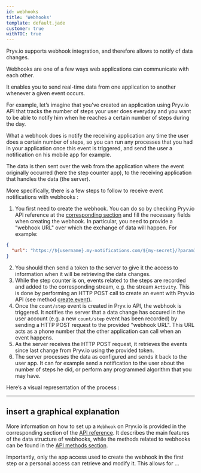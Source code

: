 ```yaml
---
id: webhooks
title: 'Webhooks'
template: default.jade
customer: true
withTOC: true
---
```


Pryv.io supports webhook integration, and therefore allows to notify of data changes. 

Webhooks are one of a few ways web applications can communicate with each other.

It enables you to send real-time data from one application to another whenever a given event occurs.

For example, let’s imagine that you've created an application using Pryv.io API that tracks the number of steps your user does everyday and you want to be able to notify him when he reaches a certain number of steps during the day. 

What a webhook does is notify the receiving application any time the user does a certain number of steps, so you can run any processes that you had in your application once this event is triggered, and send the user a notification on his mobile app for example. 

The data is then sent over the web from the application where the event originally occurred (here the step counter app), to the receiving application that handles the data (the server).

More specifically, there is a few steps to follow to receive event notifications with webhooks : 
1. You first need to create the webhook. You can do so by checking Pryv.io API reference at the [corresponding section](https://api.pryv.com/reference/#webhook) and fill the necessary fields when creating the webhook. In particular, you need to provide a “webhook URL" over which the exchange of data will happen.
For example:
```json
{
  "url": "https://${username}.my-notifications.com/${my-secret}/?param1=value1&param2=value2"
}
```
2. You should then send a token to the server to give it the access to information when it will be retrieving the data changes.
3. While the step counter is on, events related to the steps are recorded and added to the corresponding stream, e.g. the stream `Activity`. This is done by performing an HTTP POST call to create an event with Pryv.io API (see method [create.event](https://api.pryv.com/reference/#create-event)). 
4. Once the `count/step` event is created in Pryv.io API, the webhook is triggered. It notifies the server that a data change has occured in the user account (e.g. a new `count/step` event has been recorded) by sending a HTTP POST request to the provided "webhook URL". This URL acts as a phone number that the other application can call when an event happens.
5. As the server receives the HTTP POST request, it retrieves the events since last change from Pryv.io using the provided token.
6. The server processes the data as configured and sends it back to the user app. It can for example send a notification to the user about the number of steps he did, or perform any programmed algorithm that you may have.

Here’s a visual representation of the process : 

------------
insert a graphical explanation
------------

More information on how to set up a `Webhook` on Pryv.io is provided in the corresponding section of the [API reference](https://api.pryv.com/reference/#webhook). It describes the main features of the data structure of webhooks, while the methods related to webhooks can be found in the [API methods section](https://api.pryv.com/reference/#webhooks).

Importantly, only the app access used to create the webhook in the first step or a personal access can retrieve and modify it. This allows for ...



